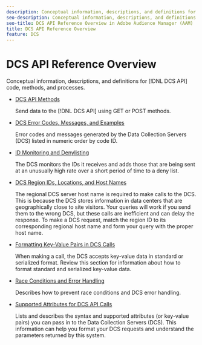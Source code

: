 ```yaml
---
description: Conceptual information, descriptions, and definitions for DCS API code, methods, and processes.
seo-description: Conceptual information, descriptions, and definitions for DCS API code, methods, and processes in Adobe Audience Manager (AAM).
seo-title: DCS API Reference Overview in Adobe Audience Manager (AAM)
title: DCS API Reference Overview
feature: DCS
---
```


# DCS API Reference Overview

Conceptual information, descriptions, and definitions for [!DNL DCS API] code, methods, and processes.

* [DCS API Methods](/help/using/api/dcs-intro/dcs-api-reference/dcs-api-methods.md)

  Send data to the [!DNL DCS API] using GET or POST methods.

* [DCS Error Codes, Messages, and Examples](/help/using/api/dcs-intro/dcs-api-reference/dcs-error-codes.md)

  Error codes and messages generated by the Data Collection Servers (DCS) listed in numeric order by code ID.

* [ID Monitoring and Denylisting](/help/using/api/dcs-intro/dcs-api-reference/id-monitoring-denylisting.md)

  The DCS monitors the IDs it receives and adds those that are being sent at an unusually high rate over a short period of time to a deny list.

* [DCS Region IDs, Locations, and Host Names](/help/using/api/dcs-intro/dcs-api-reference/dcs-regions.md)

  The regional DCS server host name is required to make calls to the DCS. This is because the DCS stores information in data centers that are geographically close to site visitors. Your queries will work if you send them to the wrong DCS, but these calls are inefficient and can delay the response. To make a DCS request, match the region ID to its corresponding regional host name and form your query with the proper host name.

* [Formatting Key-Value Pairs in DCS Calls](/help/using/api/dcs-intro/dcs-api-reference/dcs-key-format.md)

  When making a call, the DCS accepts key-value data in standard or serialized format. Review this section for information about how to format standard and serialized key-value data.

* [Race Conditions and Error Handling](/help/using/api/dcs-intro/dcs-api-reference/dcs-race-conditions.md)

  Describes how to prevent race conditions and DCS error handling.

* [Supported Attributes for DCS API Calls](/help/using/api/dcs-intro/dcs-api-reference/dcs-keys.md)

  Lists and describes the syntax and supported attributes (or key-value pairs) you can pass in to the Data Collection Servers (DCS). This information can help you format your DCS requests and understand the parameters returned by this system.

